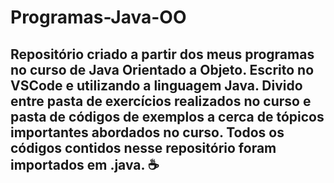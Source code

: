 # Programas-Java-OO

## Repositório criado a partir dos meus programas no curso de Java Orientado a Objeto. Escrito no VSCode e utilizando a linguagem Java. Divido entre pasta de exercícios realizados no curso e pasta de códigos de exemplos a cerca de tópicos importantes abordados no curso. Todos os códigos contidos nesse repositório foram importados em .java. ☕
